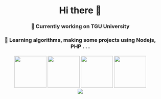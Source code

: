 
<h1 align="center">Hi there 👋</h1>
<h3 align="center">🔭 Currently working on TGU University</h3>
<h3 align="center">🌱 Learning algorithms, making some projects using Nodejs, PHP . . .</h3>

<p align="center" style="margin-bottom: 20px">
<!-- 	<img src="https://github-readme-stats.vercel.app/api?username=loczippo&show_icons=true&theme=nightowl"></img> -->
</p>
<p align="center" style="margin-bottom: 10px">
	<img src="https://media3.giphy.com/media/ln7z2eWriiQAllfVcn/200w.webp" width="100" />
	<img src="https://i.giphy.com/media/eNAsjO55tPbgaor7ma/200w.webp" width="100" />
	<img src="https://i.giphy.com/media/KzJkzjggfGN5Py6nkT/200.webp" width="100" />
	<img src="https://i.giphy.com/media/IdyAQJVN2kVPNUrojM/200.webp" width="100" />
	<br>
	<img src="https://camo.githubusercontent.com/936a08778c7e4885053d148c07bbd2339dfbdd80/68747470733a2f2f6665726f73732e6e65742f782f6e6f6465322e676966" />
</p>
